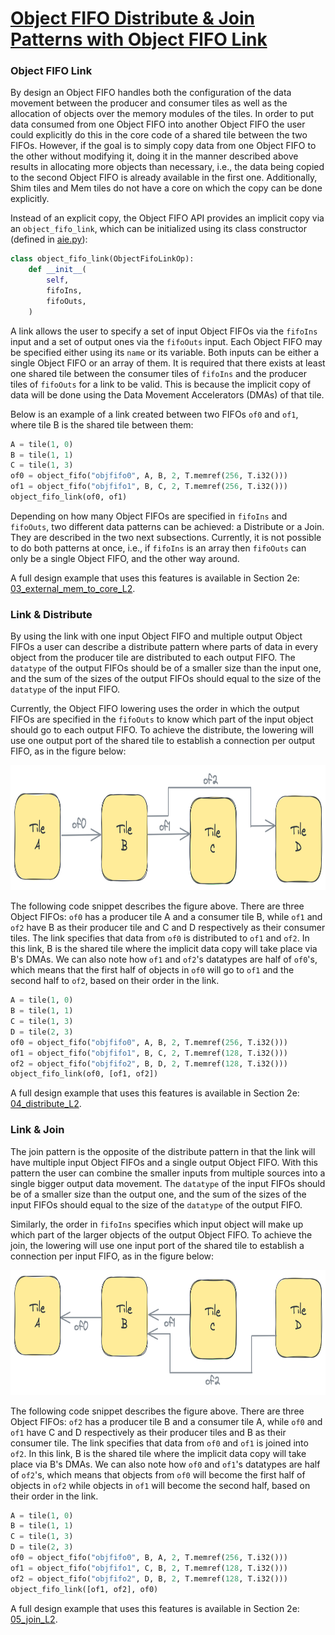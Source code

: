 <!---//===- README.md ---------------------------------------*- Markdown -*-===//
//
// This file is licensed under the Apache License v2.0 with LLVM Exceptions.
// See https://llvm.org/LICENSE.txt for license information.
// SPDX-License-Identifier: Apache-2.0 WITH LLVM-exception
//
// Copyright (C) 2024, Advanced Micro Devices, Inc.
// 
//===----------------------------------------------------------------------===//-->

# <ins>Object FIFO Distribute & Join Patterns with Object FIFO Link</ins>

### Object FIFO Link

By design an Object FIFO handles both the configuration of the data movement between the producer and consumer tiles as well as the allocation of objects over the memory modules of the tiles. In order to put data consumed from one Object FIFO into another Object FIFO the user could explicitly do this in the core code of a shared tile between the two FIFOs. However, if the goal is to simply copy data from one Object FIFO to the other without modifying it, doing it in the manner described above results in allocating more objects than necessary, i.e., the data being copied to the second Object FIFO is already available in the first one. Additionally, Shim tiles and Mem tiles do not have a core on which the copy can be done explicitly.

Instead of an explicit copy, the Object FIFO API provides an implicit copy via an `object_fifo_link`, which can be initialized using its class constructor (defined in [aie.py](../../../../python/dialects/aie.py)):
```python
class object_fifo_link(ObjectFifoLinkOp):
    def __init__(
        self,
        fifoIns,
        fifoOuts,
    )
```
A link allows the user to specify a set of input Object FIFOs via the `fifoIns` input and a set of output ones via the `fifoOuts` input. Each Object FIFO may be specified either using its `name` or its variable. Both inputs can be either a single Object FIFO or an array of them. It is required that there exists at least one shared tile between the consumer tiles of `fifoIns` and the producer tiles of `fifoOuts` for a link to be valid. This is because the implicit copy of data will be done using the Data Movement Accelerators (DMAs) of that tile.

Below is an example of a link created between two FIFOs `of0` and `of1`, where tile B is the shared tile between them:
```python
A = tile(1, 0)
B = tile(1, 1)
C = tile(1, 3)
of0 = object_fifo("objfifo0", A, B, 2, T.memref(256, T.i32()))
of1 = object_fifo("objfifo1", B, C, 2, T.memref(256, T.i32()))
object_fifo_link(of0, of1)
```

Depending on how many Object FIFOs are specified in `fifoIns` and `fifoOuts`, two different data patterns can be achieved: a Distribute or a Join. They are described in the two next subsections. Currently, it is not possible to do both patterns at once, i.e., if `fifoIns` is an array then `fifoOuts` can only be a single Object FIFO, and the other way around.

A full design example that uses this features is available in Section 2e: [03_external_mem_to_core_L2](../../section-2e/03_external_mem_to_core_L2/).

### Link & Distribute

By using the link with one input Object FIFO and multiple output Object FIFOs a user can describe a distribute pattern where parts of data in every object from the producer tile are distributed to each output FIFO. The `datatype` of the output FIFOs should be of a smaller size than the input one, and the sum of the sizes of the output FIFOs should equal to the size of the `datatype` of the input FIFO.

Currently, the Object FIFO lowering uses the order in which the output FIFOs are specified in the `fifoOuts` to know which part of the input object should go to each output FIFO. To achieve the distribute, the lowering will use one output port of the shared tile to establish a connection per output FIFO, as in the figure below:

<img src="./../../../assets/Distribute.png" height="200">

The following code snippet describes the figure above. There are three Object FIFOs: `of0` has a producer tile A and a consumer tile B, while `of1` and `of2` have B as their producer tile and C and D respectively as their consumer tiles. The link specifies that data from `of0` is distributed to `of1` and `of2`. In this link, B is the shared tile where the implicit data copy will take place via B's DMAs. We can also note how `of1` and `of2`'s datatypes are half of `of0`'s, which means that the first half of objects in `of0` will go to `of1` and the second half to `of2`, based on their order in the link.
```python
A = tile(1, 0)
B = tile(1, 1)
C = tile(1, 3)
D = tile(2, 3)
of0 = object_fifo("objfifo0", A, B, 2, T.memref(256, T.i32()))
of1 = object_fifo("objfifo1", B, C, 2, T.memref(128, T.i32()))
of2 = object_fifo("objfifo2", B, D, 2, T.memref(128, T.i32()))
object_fifo_link(of0, [of1, of2])
```

A full design example that uses this features is available in Section 2e: [04_distribute_L2](../../section-2e/04_distribute_L2/).

### Link & Join

The join pattern is the opposite of the distribute pattern in that the link will have multiple input Object FIFOs and a single output Object FIFO. With this pattern the user can combine the smaller inputs from multiple sources into a single bigger output data movement. The `datatype` of the input FIFOs should be of a smaller size than the output one, and the sum of the sizes of the input FIFOs should equal to the size of the `datatype` of the output FIFO.

Similarly, the order in `fifoIns` specifies which input object will make up which part of the larger objects of the output Object FIFO. To achieve the join, the lowering will use one input port of the shared tile to establish a connection per input FIFO, as in the figure below:

<img src="./../../../assets/Join.png" height="200">

The following code snippet describes the figure above. There are three Object FIFOs: `of2` has a producer tile B and a consumer tile A, while `of0` and `of1` have C and D respectively as their producer tiles and B as their consumer tile. The link specifies that data from `of0` and `of1` is joined into `of2`. In this link, B is the shared tile where the implicit data copy will take place via B's DMAs. We can also note how `of0` and `of1`'s datatypes are half of `of2`'s, which means that objects from `of0` will become the first half of objects in `of2` while objects in `of1` will become the second half, based on their order in the link.
```python
A = tile(1, 0)
B = tile(1, 1)
C = tile(1, 3)
D = tile(2, 3)
of0 = object_fifo("objfifo0", B, A, 2, T.memref(256, T.i32()))
of1 = object_fifo("objfifo1", C, B, 2, T.memref(128, T.i32()))
of2 = object_fifo("objfifo2", D, B, 2, T.memref(128, T.i32()))
object_fifo_link([of1, of2], of0)
```

A full design example that uses this features is available in Section 2e: [05_join_L2](../../section-2e/05_join_L2/).
